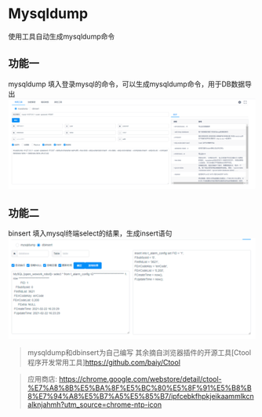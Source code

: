 # Mysqldump
使用工具自动生成mysqldump命令
## 功能一
mysqldump 填入登录mysql的命令，可以生成mysqldump命令，用于DB数据导出
![img_2.png](img_2.png)

## 功能二
binsert 填入mysql终端select的结果，生成insert语句
![img_1.png](img_1.png)
> mysqldump和dbinsert为自己编写
其余摘自浏览器插件的开源工具[Ctool 程序开发常用工具]https://github.com/baiy/Ctool

> 应用商店: https://chrome.google.com/webstore/detail/ctool-%E7%A8%8B%E5%BA%8F%E5%BC%80%E5%8F%91%E5%B8%B8%E7%94%A8%E5%B7%A5%E5%85%B7/ipfcebkfhpkjeikaammlkcnalknjahmh?utm_source=chrome-ntp-icon